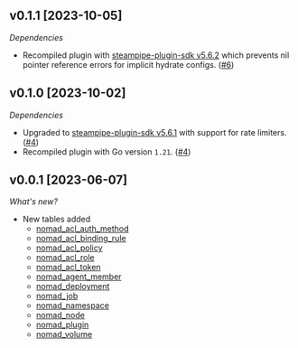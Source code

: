## v0.1.1 [2023-10-05]

_Dependencies_

- Recompiled plugin with [steampipe-plugin-sdk v5.6.2](https://github.com/turbot/steampipe-plugin-sdk/blob/main/CHANGELOG.md#v562-2023-10-03) which prevents nil pointer reference errors for implicit hydrate configs. ([#6](https://github.com/turbot/steampipe-plugin-nomad/pull/6))

## v0.1.0 [2023-10-02]

_Dependencies_

- Upgraded to [steampipe-plugin-sdk v5.6.1](https://github.com/turbot/steampipe-plugin-sdk/blob/main/CHANGELOG.md#v561-2023-09-29) with support for rate limiters. ([#4](https://github.com/turbot/steampipe-plugin-nomad/pull/4))
- Recompiled plugin with Go version `1.21`. ([#4](https://github.com/turbot/steampipe-plugin-nomad/pull/4))

## v0.0.1 [2023-06-07]

_What's new?_

- New tables added
  - [nomad_acl_auth_method](https://hub.steampipe.io/plugins/turbot/nomad/tables/nomad_acl_auth_method)
  - [nomad_acl_binding_rule](https://hub.steampipe.io/plugins/turbot/nomad/tables/nomad_acl_binding_rule)
  - [nomad_acl_policy](https://hub.steampipe.io/plugins/turbot/nomad/tables/nomad_acl_policy)
  - [nomad_acl_role](https://hub.steampipe.io/plugins/turbot/nomad/tables/nomad_acl_role)
  - [nomad_acl_token](https://hub.steampipe.io/plugins/turbot/nomad/tables/nomad_acl_token)
  - [nomad_agent_member](https://hub.steampipe.io/plugins/turbot/nomad/tables/nomad_agent_member)
  - [nomad_deployment](https://hub.steampipe.io/plugins/turbot/nomad/tables/nomad_deployment)
  - [nomad_job](https://hub.steampipe.io/plugins/turbot/nomad/tables/nomad_job)
  - [nomad_namespace](https://hub.steampipe.io/plugins/turbot/nomad/tables/nomad_namespace)
  - [nomad_node](https://hub.steampipe.io/plugins/turbot/nomad/tables/nomad_node)
  - [nomad_plugin](https://hub.steampipe.io/plugins/turbot/nomad/tables/nomad_plugin)
  - [nomad_volume](https://hub.steampipe.io/plugins/turbot/nomad/tables/nomad_volume)
